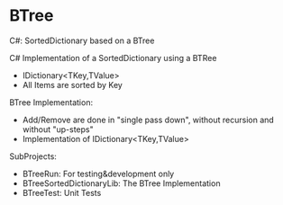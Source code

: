# BTree
C#: SortedDictionary based on a BTree


C# Implementation of a SortedDictionary using a BTRee

- IDictionary<TKey,TValue>
- All Items are sorted by Key


BTree Implementation:
- Add/Remove are done in "single pass down", without recursion and without "up-steps"
- Implementation of IDictionary<TKey,TValue>

SubProjects:
- BTreeRun: For testing&development only
- BTreeSortedDictionaryLib: The BTree Implementation
- BTreeTest: Unit Tests
